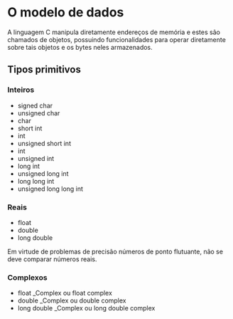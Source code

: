 # O modelo de dados

A linguagem C manipula diretamente endereços de memória e estes são chamados de
objetos, possuindo funcionalidades para operar diretamente sobre tais objetos e 
os bytes neles armazenados.

## Tipos primitivos

### Inteiros
- signed char 
- unsigned char
- char
- short int
- int
- unsigned short int
- int
- unsigned int
- long int
- unsigned long int
- long long int
- unsigned long long int

### Reais

- float
- double
- long double

Em virtude de problemas de precisão números de ponto flutuante, não se deve
comparar números reais.


### Complexos

- float _Complex  ou float complex
- double _Complex ou double complex
- long double _Complex ou long double complex